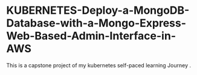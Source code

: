 # KUBERNETES-Deploy-a-MongoDB-Database-with-a-Mongo-Express-Web-Based-Admin-Interface-in-AWS
This is a capstone project of my kubernetes self-paced learning Journey .
